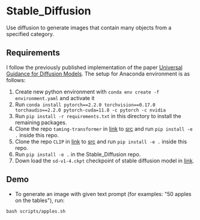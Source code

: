 # Stable_Diffusion
Use diffusion to generate images that contain many objects from a specified category.

## Requirements
I follow the previously published implementation of the paper [Universal Guidance for Diffusion Models](https://arxiv.org/abs/2302.07121). The setup for Anaconda environment is as follows:
1. Create new python environment with `conda env create -f environment.yaml` and activate it
2. Run `conda install pytorch==2.2.0 torchvision==0.17.0 torchaudio==2.2.0 pytorch-cuda=11.8 -c pytorch -c nvidia`
3. Run `pip install -r requirements.txt` in this directory to install the remaining packages.
4. Clone the repo `taming-transformer` in [link](https://github.com/CompVis/taming-transformers) to [src](src) and run `pip install -e .` inside this repo.
5. Clone the repo `CLIP` in [link](https://github.com/CompVis/taming-transformers) to [src](src) and run `pip install -e .` inside this repo.
6. Run `pip install -e .` in the Stable_Diffusion repo.
7. Down load the `sd-v1-4.ckpt` checkpoint of stable diffusion model in [link](https://huggingface.co/CompVis/stable-diffusion-v-1-4-original/blob/main/sd-v1-4.ckpt).


## Demo
- To generate an image with given text prompt (for examples: "50 apples on the tables"), run:
```
bash scripts/apples.sh

```
